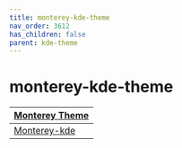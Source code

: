 ```yaml
---
title: monterey-kde-theme
nav_order: 3612
has_children: false
parent: kde-theme
---
```



# monterey-kde-theme

| [Monterey Theme](https://samwhelp.github.io/note-about-theme/read/desktop-theme/themes/monterey-theme.html) |
| --- |
| [Monterey-kde](https://github.com/vinceliuice/Monterey-kde) |
